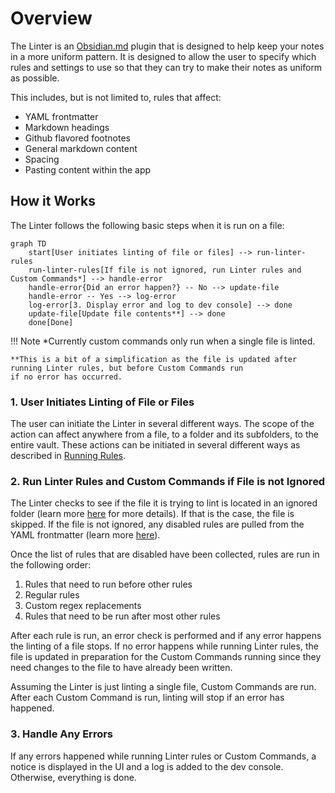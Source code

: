 # Overview

The Linter is an [Obsidian.md](https://obsidian.md/) plugin that is designed to help keep your notes in a more uniform pattern.
It is designed to allow the user to specify which rules and settings to use so that they can try to make
their notes as uniform as possible.

This includes, but is not limited to, rules that affect:

- YAML frontmatter
- Markdown headings
- Github flavored footnotes
- General markdown content
- Spacing
- Pasting content within the app

## How it Works

The Linter follows the following basic steps when it is run on a file:

``` mermaid
graph TD
    start[User initiates linting of file or files] --> run-linter-rules
    run-linter-rules[If file is not ignored, run Linter rules and Custom Commands*] --> handle-error
    handle-error{Did an error happen?} -- No --> update-file
    handle-error -- Yes --> log-error
    log-error[3. Display error and log to dev console] --> done
    update-file[Update file contents**] --> done
    done[Done]
```

!!! Note
    *Currently custom commands only run when a single file is linted.

    **This is a bit of a simplification as the file is updated after running Linter rules, but before Custom Commands run
    if no error has occurred.

### 1. User Initiates Linting of File or Files

The user can initiate the Linter in several different ways. The scope of the action can affect anywhere from a file,
to a folder and its subfolders, to the entire vault. These actions can be initiated in several different ways as described
in [Running Rules](usage/running-rules.md).

### 2. Run Linter Rules and Custom Commands if File is not Ignored

The Linter checks to see if the file it is trying to lint is located in an ignored folder (learn more [here](usage/disabling-rules.md#ignoring-a-folder)
for more details). If that is the case, the file is skipped. If the file is not ignored, any disabled rules are
pulled from the YAML frontmatter (learn more [here](usage/disabling-rules.md#yaml-frontmatter)).

Once the list of rules that are disabled have been collected, rules are run in the following order:

1. Rules that need to run before other rules
2. Regular rules
3. Custom regex replacements
4. Rules that need to be run after most other rules

After each rule is run, an error check is performed and if any error happens the linting of a file stops. If no error happens while running
Linter rules, the file is updated in preparation for the Custom Commands running since they need changes to the file to have already been written.

Assuming the Linter is just linting a single file, Custom Commands are run. After each Custom Command is run,
linting will stop if an error has happened.

### 3. Handle Any Errors

If any errors happened while running Linter rules or Custom Commands, a notice is displayed in the UI and a log is added to the dev console.
Otherwise, everything is done.
